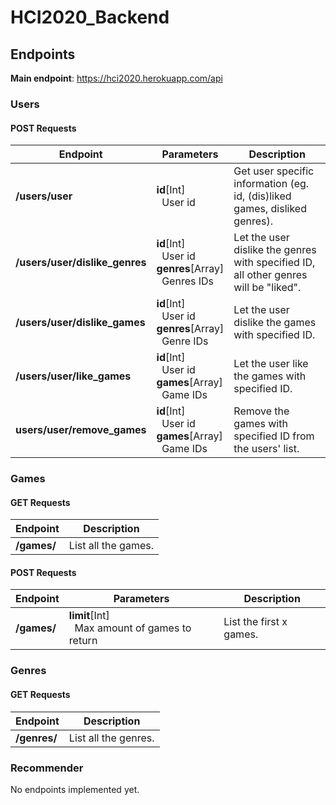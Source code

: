 # HCI2020_Backend

## Endpoints

**Main endpoint**: https://hci2020.herokuapp.com/api

### Users

#### POST Requests

| Endpoint                       | Parameters                                                                           | Description                                                                          |
| ------------------------------ | ------------------------------------------------------------------------------------ | ------------------------------------------------------------------------------------ |
| **/users/user**                | **id**[Int]<br/>&nbsp;&nbsp;User id                                                  | Get user specific information (eg. id, (dis)liked games, disliked genres).           |
| **/users/user/dislike_genres** | **id**[Int]<br/>&nbsp;&nbsp;User id<br/>**genres**[Array]<br/>&nbsp;&nbsp;Genres IDs | Let the user dislike the genres with specified ID, all other genres will be "liked". |
| **/users/user/dislike_games**  | **id**[Int]<br/>&nbsp;&nbsp;User id<br/>**genres**[Array]<br/>&nbsp;&nbsp;Genre IDs  | Let the user dislike the games with specified ID.                                    |
| **/users/user/like_games**     | **id**[Int]<br/>&nbsp;&nbsp;User id<br/>**games**[Array]<br/>&nbsp;&nbsp;Game IDs    | Let the user like the games with specified ID.                                       |
| **users/user/remove_games**    | **id**[Int]<br/>&nbsp;&nbsp;User id<br/>**games**[Array]<br/>&nbsp;&nbsp;Game IDs    | Remove the games with specified ID from the users' list.                             |

### Games

#### GET Requests

| Endpoint    | Description         |
| ----------- | ------------------- |
| **/games/** | List all the games. |

#### POST Requests

| Endpoint    | Parameters                                                   | Description             |
| ----------- | ------------------------------------------------------------ | ----------------------- |
| **/games/** | **limit**[Int]<br/>&nbsp;&nbsp;Max amount of games to return | List the first x games. |

### Genres

#### GET Requests

| Endpoint     | Description          |
| ------------ | -------------------- |
| **/genres/** | List all the genres. |

### Recommender

No endpoints implemented yet.

<!-- | Endpoint       | Type | Parameters | Description          |
| -------------- | ---- | ---------- | -------------------- |
| **api/games/** | GET  |            | List all the genres. | -->
